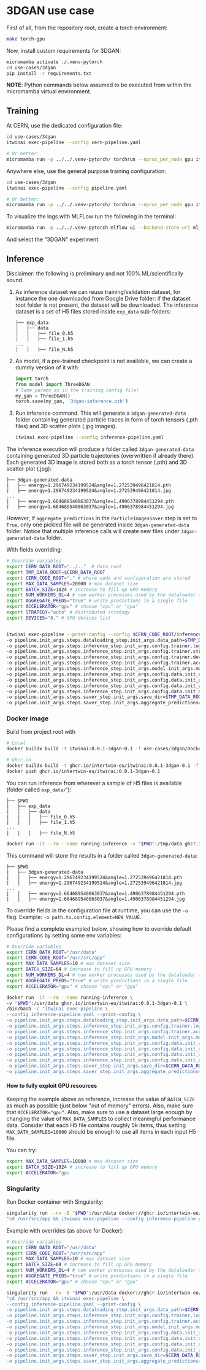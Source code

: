 # 3DGAN use case

First of all, from the repository root, create a torch environment:

```bash
make torch-gpu
```

Now, install custom requirements for 3DGAN:

```bash
micromamba activate ./.venv-pytorch
cd use-cases/3dgan
pip install -r requirements.txt
```

**NOTE**: Python commands below assumed to be executed from within the
micromamba virtual environment.

## Training

At CERN, use the dedicated configuration file:

```bash
cd use-cases/3dgan
itwinai exec-pipeline --config cern-pipeline.yaml

# Or better:
micromamba run -p ../../.venv-pytorch/ torchrun --nproc_per_node gpu itwinai exec-pipeline --config cern-pipeline.yaml
```

Anywhere else, use the general purpose training configuration:

```bash
cd use-cases/3dgan
itwinai exec-pipeline --config pipeline.yaml

# Or better:
micromamba run -p ../../.venv-pytorch/ torchrun --nproc_per_node gpu itwinai exec-pipeline --config pipeline.yaml
```

To visualize the logs with MLFLow run the following in the terminal:

```bash
micromamba run -p ../../.venv-pytorch mlflow ui --backend-store-uri ml_logs/mlflow_logs
```

And select the "3DGAN" experiment.

## Inference

Disclaimer: the following is preliminary and not 100% ML/scientifically sound.

1. As inference dataset we can reuse training/validation dataset,
for instance the one downloaded from Google Drive folder: if the
dataset root folder is not present, the dataset will be downloaded.
The inference dataset is a set of H5 files stored inside `exp_data`
sub-folders:

    ```text
    ├── exp_data
    │   ├── data
    |   │   ├── file_0.h5
    |   │   ├── file_1.h5
    ...
    |   │   ├── file_N.h5
    ```

2. As model, if a pre-trained checkpoint is not available,
we can create a dummy version of it with:

    ```python
    import torch
    from model import ThreeDGAN
    # Same params as in the training config file!
    my_gan = ThreeDGAN()
    torch.save(my_gan, '3dgan-inference.pth')
    ```

3. Run inference command. This will generate a `3dgan-generated-data`
folder containing generated particle traces in form of torch tensors
(.pth files) and 3D scatter plots (.jpg images).

    ```bash
    itwinai exec-pipeline --config inference-pipeline.yaml
    ```

The inference execution will produce a folder called
`3dgan-generated-data` containing
generated 3D particle trajectories (overwritten if already
there). Each generated 3D image is stored both as a
torch tensor (.pth) and 3D scatter plot (.jpg):

```text
├── 3dgan-generated-data
|   ├── energy=1.296749234199524&angle=1.272539496421814.pth
|   ├── energy=1.296749234199524&angle=1.272539496421814.jpg
...
|   ├── energy=1.664689540863037&angle=1.4906378984451294.pth
|   ├── energy=1.664689540863037&angle=1.4906378984451294.jpg
```

However, if `aggregate_predictions` in the `ParticleImagesSaver` step is set to `True`,
only one pickled file will be generated inside `3dgan-generated-data` folder.
Notice that multiple inference calls will create new files under `3dgan-generated-data` folder.

With fields overriding:

```bash
# Override variables
export CERN_DATA_ROOT="../.."  # data root
export TMP_DATA_ROOT=$CERN_DATA_ROOT
export CERN_CODE_ROOT="." # where code and configuration are stored
export MAX_DATA_SAMPLES=20000 # max dataset size
export BATCH_SIZE=1024 # increase to fill up GPU memory
export NUM_WORKERS_DL=4 # num worker processes used by the dataloader to pre-fetch data
export AGGREGATE_PREDS="true" # write predictions in a single file
export ACCELERATOR="gpu" # choose "cpu" or "gpu"
export STRATEGY="auto" # distributed strategy
export DEVICES="0," # GPU devices list


itwinai exec-pipeline --print-config --config $CERN_CODE_ROOT/inference-pipeline.yaml \
-o pipeline.init_args.steps.dataloading_step.init_args.data_path=$TMP_DATA_ROOT/exp_data \
-o pipeline.init_args.steps.inference_step.init_args.config.trainer.logger.init_args.save_dir=$TMP_DATA_ROOT/ml_logs/mlflow_logs \
-o pipeline.init_args.steps.inference_step.init_args.config.trainer.strategy=$STRATEGY \
-o pipeline.init_args.steps.inference_step.init_args.config.trainer.devices=$DEVICES \
-o pipeline.init_args.steps.inference_step.init_args.config.trainer.accelerator=$ACCELERATOR \
-o pipeline.init_args.steps.inference_step.init_args.model.init_args.model_uri=$CERN_CODE_ROOT/3dgan-inference.pth \
-o pipeline.init_args.steps.inference_step.init_args.config.data.init_args.datapath=$TMP_DATA_ROOT/exp_data/*/*.h5 \
-o pipeline.init_args.steps.inference_step.init_args.config.data.init_args.max_samples=$MAX_DATA_SAMPLES \
-o pipeline.init_args.steps.inference_step.init_args.config.data.init_args.batch_size=$BATCH_SIZE \
-o pipeline.init_args.steps.inference_step.init_args.config.data.init_args.num_workers=$NUM_WORKERS_DL \
-o pipeline.init_args.steps.saver_step.init_args.save_dir=$TMP_DATA_ROOT/3dgan-generated-data \
-o pipeline.init_args.steps.saver_step.init_args.aggregate_predictions=$AGGREGATE_PREDS 
```

### Docker image

Build from project root with

```bash
# Local
docker buildx build -t itwinai:0.0.1-3dgan-0.1 -f use-cases/3dgan/Dockerfile .

# Ghcr.io
docker buildx build -t ghcr.io/intertwin-eu/itwinai:0.0.1-3dgan-0.1 -f use-cases/3dgan/Dockerfile .
docker push ghcr.io/intertwin-eu/itwinai:0.0.1-3dgan-0.1
```

You can run inference from wherever a sample of H5 files is available
(folder called `exp_data/`'):

```text
├── $PWD    
|   ├── exp_data
|   │   ├── data
|   |   │   ├── file_0.h5
|   |   │   ├── file_1.h5
...
|   |   │   ├── file_N.h5
```

```bash
docker run -it --rm --name running-inference -v "$PWD":/tmp/data ghcr.io/intertwin-eu/itwinai:0.0.1-3dgan-0.1
```

This command will store the results in a folder called `3dgan-generated-data`:

```text
├── $PWD
|   ├── 3dgan-generated-data
|   │   ├── energy=1.296749234199524&angle=1.272539496421814.pth
|   │   ├── energy=1.296749234199524&angle=1.272539496421814.jpg
...
|   │   ├── energy=1.664689540863037&angle=1.4906378984451294.pth
|   │   ├── energy=1.664689540863037&angle=1.4906378984451294.jpg
```

To override fields in the configuration file at runtime, you can use the `-o`
flag. Example: `-o path.to.config.element=NEW_VALUE`.

Please find a complete exampled below, showing how to override default configurations
by setting some env variables:

```bash
# Override variables
export CERN_DATA_ROOT="/usr/data" 
export CERN_CODE_ROOT="/usr/src/app"
export MAX_DATA_SAMPLES=10 # max dataset size
export BATCH_SIZE=64 # increase to fill up GPU memory
export NUM_WORKERS_DL=4 # num worker processes used by the dataloader to pre-fetch data
export AGGREGATE_PREDS="true" # write predictions in a single file
export ACCELERATOR="gpu" # choose "cpu" or "gpu"

docker run -it --rm --name running-inference \
-v "$PWD":/usr/data ghcr.io/intertwin-eu/itwinai:0.0.1-3dgan-0.1 \
/bin/bash -c "itwinai exec-pipeline \
--config inference-pipeline.yaml --print-config \
-o pipeline.init_args.steps.dataloading_step.init_args.data_path=$CERN_DATA_ROOT/exp_data \
-o pipeline.init_args.steps.inference_step.init_args.config.trainer.logger.init_args.save_dir=$CERN_DATA_ROOT/ml_logs/mlflow_logs \
-o pipeline.init_args.steps.inference_step.init_args.config.trainer.accelerator=$ACCELERATOR \
-o pipeline.init_args.steps.inference_step.init_args.model.init_args.model_uri=$CERN_CODE_ROOT/3dgan-inference.pth \
-o pipeline.init_args.steps.inference_step.init_args.config.data.init_args.datapath=$CERN_DATA_ROOT/exp_data/*/*.h5 \
-o pipeline.init_args.steps.inference_step.init_args.config.data.init_args.max_samples=$MAX_DATA_SAMPLES \
-o pipeline.init_args.steps.inference_step.init_args.config.data.init_args.batch_size=$BATCH_SIZE \
-o pipeline.init_args.steps.inference_step.init_args.config.data.init_args.num_workers=$NUM_WORKERS_DL \
-o pipeline.init_args.steps.saver_step.init_args.save_dir=$CERN_DATA_ROOT/3dgan-generated-data \
-o pipeline.init_args.steps.saver_step.init_args.aggregate_predictions=$AGGREGATE_PREDS "
```

#### How to fully exploit GPU resources

Keeping the example above as reference, increase the value of `BATCH_SIZE` as much as possible
(just below "out of memory" errors). Also, make sure that `ACCELERATOR="gpu"`. Also, make sure
to use a dataset large enough by changing the value of `MAX_DATA_SAMPLES` to collect meaningful
performance data. Consider that each H5 file contains roughly 5k items, thus setting
`MAX_DATA_SAMPLES=10000` should be enough to use all items in each input H5 file.

You can try:

```bash
export MAX_DATA_SAMPLES=10000 # max dataset size
export BATCH_SIZE=1024 # increase to fill up GPU memory
export ACCELERATOR="gpu
```

### Singularity

Run Docker container with Singularity:

```bash
singularity run --nv -B "$PWD":/usr/data docker://ghcr.io/intertwin-eu/itwinai:0.0.1-3dgan-0.1 /bin/bash -c \
"cd /usr/src/app && itwinai exec-pipeline --config inference-pipeline.yaml"
```

Example with overrides (as above for Docker):

```bash
# Override variables
export CERN_DATA_ROOT="/usr/data" 
export CERN_CODE_ROOT="/usr/src/app"
export MAX_DATA_SAMPLES=10 # max dataset size
export BATCH_SIZE=64 # increase to fill up GPU memory
export NUM_WORKERS_DL=4 # num worker processes used by the dataloader to pre-fetch data
export AGGREGATE_PREDS="true" # write predictions in a single file
export ACCELERATOR="gpu" # choose "cpu" or "gpu"

singularity run --nv -B "$PWD":/usr/data docker://ghcr.io/intertwin-eu/itwinai:0.0.1-3dgan-0.1 /bin/bash -c \
"cd /usr/src/app && itwinai exec-pipeline \
--config inference-pipeline.yaml --print-config \
-o pipeline.init_args.steps.dataloading_step.init_args.data_path=$CERN_DATA_ROOT/exp_data \
-o pipeline.init_args.steps.inference_step.init_args.config.trainer.logger.init_args.save_dir=$CERN_DATA_ROOT/ml_logs/mlflow_logs \
-o pipeline.init_args.steps.inference_step.init_args.config.trainer.accelerator=$ACCELERATOR \
-o pipeline.init_args.steps.inference_step.init_args.model.init_args.model_uri=$CERN_CODE_ROOT/3dgan-inference.pth \
-o pipeline.init_args.steps.inference_step.init_args.config.data.init_args.datapath=$CERN_DATA_ROOT/exp_data/*/*.h5 \
-o pipeline.init_args.steps.inference_step.init_args.config.data.init_args.max_samples=$MAX_DATA_SAMPLES \
-o pipeline.init_args.steps.inference_step.init_args.config.data.init_args.batch_size=$BATCH_SIZE \
-o pipeline.init_args.steps.inference_step.init_args.config.data.init_args.num_workers=$NUM_WORKERS_DL \
-o pipeline.init_args.steps.saver_step.init_args.save_dir=$CERN_DATA_ROOT/3dgan-generated-data \
-o pipeline.init_args.steps.saver_step.init_args.aggregate_predictions=$AGGREGATE_PREDS "
```
